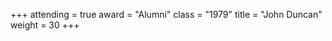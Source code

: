 +++
attending  = true
award      = "Alumni"
class      = "1979"
title      = "John Duncan"
weight     = 30
+++
